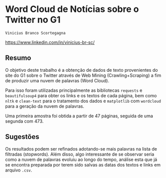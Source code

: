 # Word Cloud de Notícias sobre o Twitter no G1

`Vinicius Branco Scortegagna`

<https://www.linkedin.com/in/vinicius-br-sc/>

## Resumo

O objetivo deste trabalho é a obtenção de dados de texto provenientes do site do G1 sobre o Twitter através de Web Mining (Crawling+Scraping) a fim de produzir uma nuvem de palavras (Word Cloud).

Para isso foram utilizadas principalmente as bibliotecas `requests` e `beautifulsoup4` para obter os links e os textos de cada página, bem como `nltk` e `clean-text` para o tratamento dos dados e `matplotlib` com `wordcloud` para a geração da nuvem de palavras.

Uma primeira amostra foi obtida a partir de 47 páginas, seguida de uma segunda com 473.

## Sugestões

Os resultados podem ser refinados adotando-se mais palavras na lista de filtradas (stopwords). Além disso, algo interessante de se observar seria como a nuvem de palavras evoluiu ao longo do tempo, análise esta que já se encontra preparada por terem sido salvas as datas dos textos e links em arquivo `.csv`.
